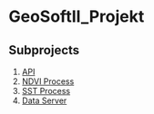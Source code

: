 # GeoSoftII_Projekt

## Subprojects 

1. [API](https://github.com/FelixGI1516/GeoSoftII_Frontend)
1. [NDVI Process](https://github.com/FelixGI1516/GeoSoftII_NDVI_Process)
1. [SST Process](https://github.com/FelixGI1516/GeoSoftII_SST_Process)
1. [Data Server](https://github.com/FelixGI1516/GeoSoftII_DataServer)
